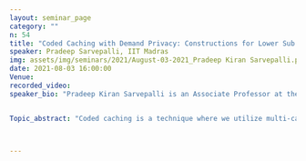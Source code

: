 ```yaml
---
layout: seminar_page
category: ""
n: 54
title: "Coded Caching with Demand Privacy: Constructions for Lower Sub packetization and Generalizations"
speaker: Pradeep Sarvepalli, IIT Madras
img: assets/img/seminars/2021/August-03-2021_Pradeep Kiran Sarvepalli.png
date: 2021-08-03 16:00:00 
Venue: 
recorded_video: 
speaker_bio: "Pradeep Kiran Sarvepalli is an Associate Professor at the Indian Institute of Technology Madras. He graduated with a PhD in Computer Science from Texas A & M University in 2008. He also holds a Master’s degree in Electrical Engineering from Texas A&M University and a B.Tech. degree in Electrical Engineering from Indian Institute of Technology Madras. He held Post-doctoral Fellowships in the University of British Columbia and Georgia Institute of Technology. He also worked as an IC Design Engineer in Texas Instruments India, Bangalore. His research interests are quantum and classical error correcting codes, quantum cryptography, quantum computation, and coding for distributed storage. "


Topic_abstract: "Coded caching is a technique where we utilize multi-casting opportunities to reduce rate in cached networks. One limitation of coded caching schemes is that they reveal the demands of all users to their peers. In this talk, we consider coded caching schemes that assure privacy for user demands. We focus on reducing sub-packetization in such schemes. For the 2-user, 2-file case, we propose a new linear demand-private scheme with the lowest possible sub packetization. This is done by presenting the scheme explicitly and proving impossibility results under lower sub packetization. We then propose new construction schemes for placement delivery arrays. This includes direct as well as lifting constructions. Coded caching schemes based on these can achieve lower sub packetization. We will also present generalizations of demand private coded caching to various settings.  A new notion of privacy with security is introduced which combines demand privacy and content security; schemes to achieve the same are proposed. Additionally, when only partial privacy is required, we show that sub packetization can be significantly reduced when there are a large number of files. This is joint work with Aravind V R and Andrew Thangaraj. "



---
```


